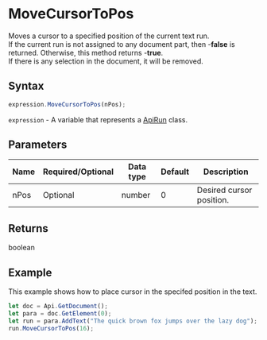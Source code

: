 # MoveCursorToPos

Moves a cursor to a specified position of the current text run.\
If the current run is not assigned to any document part, then -**false** is returned. Otherwise, this method returns -**true**.\
If there is any selection in the document, it will be removed.

## Syntax

```javascript
expression.MoveCursorToPos(nPos);
```

`expression` - A variable that represents a [ApiRun](../ApiRun.md) class.

## Parameters

| **Name** | **Required/Optional** | **Data type** | **Default** | **Description** |
| ------------- | ------------- | ------------- | ------------- | ------------- |
| nPos | Optional | number | 0 | Desired cursor position. |

## Returns

boolean

## Example

This example shows how to place cursor in the specifed position in the text.

```javascript editor-
let doc = Api.GetDocument();
let para = doc.GetElement(0);
let run = para.AddText("The quick brown fox jumps over the lazy dog");
run.MoveCursorToPos(16);

```
